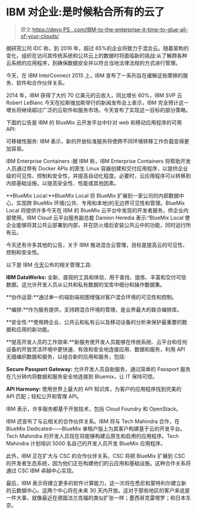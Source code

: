 # IBM 对企业:是时候粘合所有的云了

> 原文:[https://devo PS . com/IBM-to-the-enterprise-it-time-to-glue-all-of-your-clouds/](https://devops.com/ibm-to-the-enterprise-its-time-to-glue-all-of-your-clouds/)

据研究公司 IDC 称，到 2016 年，超过 65%的企业将致力于混合云。随着架构的变化，组织在访问其传统系统和公共云上的数据时将面临新的挑战:从了解跨各种云系统的应用程序，到确保数据安全并以符合当地法律法规的方式进行管理。

今天，在 IBM InterConnect 2015 上，IBM 宣布了一系列旨在缓解这些摩擦的服务、软件和合作伙伴关系。

2014 年，IBM 获得了大约 70 亿美元的云收入，同比增长 60%，IBM SVP 云 Robert LeBlanc 今天在拉斯维加斯举行的新闻发布会上表示，IBM 完全预计这一增长将继续超过广泛的云软件和服务市场。今天宣布了实现这一目标的部分策略。

下面的公告是 IBM 的 BluxMix 云开发平台中针对 web 和移动应用程序的可用 API:

可移植性服务: IBM 表示，新的开放标准服务将使跨不同环境转移工作负载变得更加容易。

IBM Enterprise Containers :据 IBM 称，IBM Enterprise Containers 将帮助开发人员通过带有 Docker APIs 的原生 Linux 容器创建和交付应用程序，以提供企业级的可见性、控制和安全性，并提高自动化程度。必要时，云应用程序可以转移到内部基础设施，以提高安全性、性能或其他因素。

**BlueMix Local:**BlueMix Local 将 BlueMix 扩展到一家公司的内部数据中心，实现跨 BlueMix 环境(公共、专用和本地)的无边界可见性和管理。BlueMix Local 将提供许多今天在 IBM 的 BlueMix 云平台中发现的开发者服务，供企业内部使用。IBM Cloud 云平台服务副总裁 Damion Heredia 表示:“BlueMix Local 使企业能够将其公共云部署到内部，并在防火墙后安装公共云中的功能，同时运行所有云。

今天还有许多其他的公告，关于 IBM 推进混合云管理，目标是提高云的可见性、控制和安全性。

以下是 IBM [今天](https://www-03.ibm.com/press/us/en/pressrelease/46136.wss)公布的相关管理工具:

**IBM DataWorks:** 全新、直观的工具和体验，用于查找、提炼、丰富和交付可信数据。这允许开发人员从公共和私有数据的宝库中细分和操作数据集。

**协作运营:**通过单一的端到端视图增强对客户混合环境的可见性和控制。

**编排:**作为服务提供，支持跨混合环境的管理，是业界最大的联合编排库。

**安全性:**使用跨企业、公共云和私有云以及移动设备的分析来保护最重要的数据和应用的新功能。

**提高开发人员的工作效率:**新服务使开发人员能够在传统系统、云平台和任何设备的开放灵活环境中更快速、有效和安全地连接应用、数据和服务，利用 API 无缝编织数据和服务，以组合新的应用和服务，包括:

**Secure Passport Gateway:** 允许开发人员自助服务，通过简单的 Passport 服务在几分钟内将数据和服务安全地连接到 Bluemix，让 IT 保持可控。

**API Harmony:** 使用世界上最大的 API 知识库，为客户的应用程序找到完美的 API 匹配；轻松公开和管理 API。

IBM 表示，许多服务都基于开放技术，包括 Cloud Foundry 和 OpenStack。

IBM 还宣布了与云相关的合作伙伴关系。IBM 将与 Tech Mahindra 合作，在 BlueMix Dedicated——BlueMix 单租户版上为其客户构建基于云的开发平台。Tech Mahindra 的开发人员现在将能够构建云原生和启用的应用程序。Tech Mahindra 计划培训 5000 名自己的开发人员开发 BlueMix 应用程序。

此外，IBM 正在扩大与 CSC 的合作伙伴关系，CSC 将把 BlueMix 扩展到 CSC 的开发者生态系统，因为他们正在构建他们的云应用和基础设施。这种合作关系将通过 CSC IBM 卓越中心实现。

最后，IBM 表示将建立更多的软件计算能力，这一次将在悉尼和蒙特利尔建立新的云数据中心。这两个中心将在未来 30 天内开放。这对于那些地区的客户来说是一件大事，就像最近在德国法兰克福的类似扩张一样；墨西哥克雷塔罗；和日本东京。